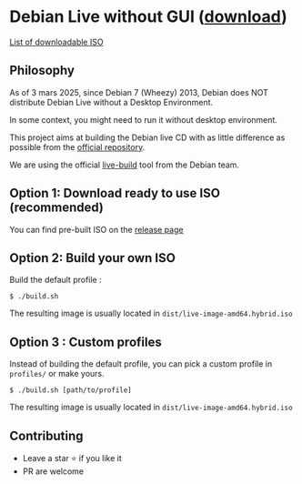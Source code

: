 # Debian Live without GUI ([download](https://github.com/snwfdhmp/debian-live-nogui/releases))

[List of downloadable ISO](https://github.com/snwfdhmp/debian-live-nogui/releases)

## Philosophy

As of 3 mars 2025, since Debian 7 (Wheezy) 2013, Debian does NOT distribute Debian Live without a Desktop Environment.

In some context, you might need to run it without desktop environment.

This project aims at building the Debian live CD with as little difference as possible from the [official repository](https://cdimage.debian.org/debian-cd/current-live/amd64/iso-hybrid/).

We are using the official [live-build](https://live-team.pages.debian.net/live-manual/html/live-manual/index.en.html) tool from the Debian team.

## Option 1: Download ready to use ISO (recommended)

You can find pre-built ISO on the [release page](https://github.com/snwfdhmp/debian-live-nogui/releases)

## Option 2: Build your own ISO

Build the default profile :

```
$ ./build.sh
```

The resulting image is usually located in `dist/live-image-amd64.hybrid.iso`

## Option 3 : Custom profiles

Instead of building the default profile, you can pick a custom profile in `profiles/` or make yours.

```
$ ./build.sh [path/to/profile]
```

The resulting image is usually located in `dist/live-image-amd64.hybrid.iso`

## Contributing

- Leave a star ⭐ if you like it
- PR are welcome
